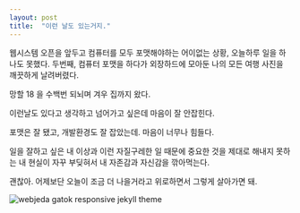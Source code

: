 ```yaml
---
layout: post
title:  "이런 날도 있는거지."
---
```


웹시스템 오픈을 앞두고 컴퓨터를 모두 포맷해야하는 어이없는 상황, 오늘하루 일을 하나도 못했다.
두번째, 컴퓨터 포맷을 하다가 외장하드에 모아둔 나의 모든 여행 사진을 깨끗하게 날려버렸다.

망할 18 을 수백번 되뇌며 겨우 집까지 왔다.

이런날도 있다고 생각하고 넘어가고 싶은데 마음이 잘 안잡힌다.

포맷은 잘 됐고, 개발환경도 잘 잡았는데.
마음이 너무나 힘들다. 

일을 잘하고 싶은 내 이상과
이런 자질구레한 일 때문에 중요한 것을 제대로 해내지 못하는 내 현실이
자꾸 부딪혀서 내 자존감과 자신감을 깎아먹는다.

괜찮아. 어제보단 오늘이 조금 더 나을거라고 위로하면서 그렇게 살아가면 돼.



![webjeda gatok responsive jekyll theme]({{site.baseurl}}/images/1806/180602.jpg)